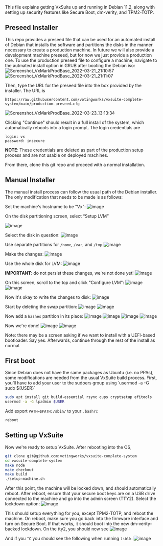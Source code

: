 This file explains getting VxSuite up and running in Debian 11.2, along with setting up security features like Secure Boot, dm-verity, and TPM2-TOTP. 

<h2>Preseed Installer</h2>

This repo provides a preseed file that can be used for an automated install of Debian that installs the software and partitions the disks in the manner necessary to create a production machine. In future we will also provide a development machine preseed, but for now we just provide a production one. To use the production preseed file to configure a machine, navigate to the autmated install option in GRUB after booting the Debian iso:
![Screenshot_VxMarkProdBase_2022-03-21_21:10:57](https://user-images.githubusercontent.com/2686765/159756779-68452a49-3352-4c95-892e-6d544778118d.png)
![Screenshot_VxMarkProdBase_2022-03-21_21:11:07](https://user-images.githubusercontent.com/2686765/159756788-aa6be79d-1142-455f-8218-418c17bf36d8.png)

Then, type the URL for the preseed file into the box provided by the installer. The URL is 

```
https://raw.githubusercontent.com/votingworks/vxsuite-complete-system/main/production-preseed.cfg
```
![Screenshot_VxMarkProdBase_2022-03-23_13:13:34](https://user-images.githubusercontent.com/2686765/159757265-6ff662b1-87d8-43fd-ba05-0e9e95ab8d17.png)

Clicking "Continue" should result in a full install of the system, which automatically reboots into a login prompt. The login credentials are

```
login: vx
password: insecure
```
**NOTE**: These credentials are deleted as part of the production setup process and are not usable on deployed machines.

From there, clone this git repo and proceed with a normal installation. 

<h2>Manual Installer</h2>

The manual install process can follow the usual path of the Debian installer. The only modification that needs to be made is as follows:

Set the machine's hostname to be "Vx":
![image](https://user-images.githubusercontent.com/2686765/156217619-95165aca-da51-406d-8c93-4630a5e50a63.png)

On the disk partitioning screen, select “Setup LVM”

![image](https://user-images.githubusercontent.com/2686765/156217724-78ada600-fb7b-4b93-b9f1-6ac5d1bd3f0d.png)

Select the disk in question:
![image](https://user-images.githubusercontent.com/2686765/156218657-7e0a8327-6791-4f5e-a8d5-497e013671d3.png)

Use separate partitions for `/home`, `/var`, and `/tmp`
![image](https://user-images.githubusercontent.com/2686765/156218692-8b62b4dd-aa13-49ce-8553-38636c7b3970.png)

Make the changes:
![image](https://user-images.githubusercontent.com/2686765/156218723-4eadaa21-4706-45bb-a6cd-4985f4908375.png)

Use the whole disk for LVM:
![image](https://user-images.githubusercontent.com/2686765/156218741-8d788793-0bc5-4f5e-bb4f-4daddbd21881.png)

**IMPORTANT**: do not persist these changes, we're not done yet!
![image](https://user-images.githubusercontent.com/2686765/156218759-bfd4589b-8869-4778-a1be-0ac3a8dc7801.png)

On this screen, scroll to the top and click "Configure LVM":
![image](https://user-images.githubusercontent.com/2686765/156218789-3adc2403-8017-4c86-8188-58368df9e234.png)
![image](https://user-images.githubusercontent.com/2686765/156218984-b75458ad-8006-4913-8f4a-b25e01ea68c9.png)

Now it's okay to write the changes to disk:
![image](https://user-images.githubusercontent.com/2686765/156219108-c32f6890-e671-4038-b1a0-88b03d311225.png)

Start by deleting the swap partition:
![image](https://user-images.githubusercontent.com/2686765/156219126-87d39e66-718a-4374-91df-44543f68715f.png)
![image](https://user-images.githubusercontent.com/2686765/156219143-ebe05a13-464a-404f-9823-33ee80c75855.png)

Now add a `hashes` partition in its place: 
![image](https://user-images.githubusercontent.com/2686765/156219159-5e54ec45-48ed-45e1-8983-5225e3d4f949.png)
![image](https://user-images.githubusercontent.com/2686765/156219166-0ad2a46f-a3c4-4d4e-b1ab-d72ad0d7b8c4.png)
![image](https://user-images.githubusercontent.com/2686765/156219190-1bda80c0-fe77-42ae-9d9c-d10bebd422e1.png)
![image](https://user-images.githubusercontent.com/2686765/156219210-ba23cf55-f0c2-4734-8a1c-6acb865fbc49.png)

Now we're done!
![image](https://user-images.githubusercontent.com/2686765/156219231-c051bb0f-a816-4dfe-871a-7e4edb6c4780.png)
![image](https://user-images.githubusercontent.com/2686765/156219254-c00b5fe9-53c7-411d-88c2-c6cf798fa665.png)

Note: there may be a screen asking if we want to install with a UEFI-based bootloader. Say yes. Afterwards, continue through the rest of the install as normal. 

<h2>First boot</h2>
Since Debian does not have the same packages as Ubuntu (i.e. no PPAs), some modifications are needed from the usual VxSuite build process. First, you’ll have to add your user to the sudoers group using `usermod -a -G sudo ${USER}`

```bash
sudo apt install git build-essential rsync cups cryptsetup efitools 
usermod -a -G lpadmin $USER
```

Add export `PATH=$PATH:/sbin/` to your `.bashrc`

```bash
reboot
```

<h2>Setting up VxSuite</h2>

Now we're ready to setup VxSuite. After rebooting into the OS,

```bash
git clone git@github.com:votingworks/vxsuite-complete-system
cd vxsuite-complete-system
make node
make checkout
make build
./setup-machine.sh
```

After this point, the machine will be locked down, and should automatically reboot. After reboot, ensure that your secure boot keys are on a USB drive connected to the machine and go into the admin screen (TTY2). Select the lockdown option:
![image](https://user-images.githubusercontent.com/2686765/156222053-16c5ed78-75b6-486d-b5cc-753110badf41.png)

This should setup everything for you, except TPM2-TOTP, and reboot the machine. On reboot, make sure you go back into the firmware interface and turn on Secure Boot. If that works, it should boot into the new dm-verity-backed lockdown. On the tty2, you should now see
![image](https://user-images.githubusercontent.com/2686765/156222216-ea909f42-00de-4097-b134-650ffcbcd3c9.png)

And if you `^C` you should see the following when running `lsblk`:
![image](https://user-images.githubusercontent.com/2686765/149411997-202e2a72-d8d4-492e-a19e-d43c7508e95a.png)


